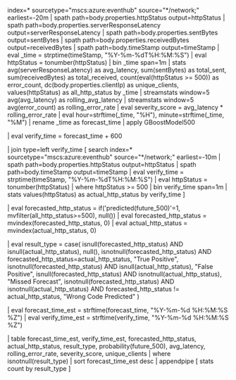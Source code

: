 index=* sourcetype="mscs:azure:eventhub" source="*/network;" earliest=-20m
| spath path=body.properties.httpStatus output=httpStatus
| spath path=body.properties.serverResponseLatency output=serverResponseLatency
| spath path=body.properties.sentBytes output=sentBytes
| spath path=body.properties.receivedBytes output=receivedBytes
| spath path=body.timeStamp output=timeStamp
| eval _time = strptime(timeStamp, "%Y-%m-%dT%H:%M:%S")
| eval httpStatus = tonumber(httpStatus)
| bin _time span=1m
| stats 
    avg(serverResponseLatency) as avg_latency,
    sum(sentBytes) as total_sent,
    sum(receivedBytes) as total_received,
    count(eval(httpStatus >= 500)) as error_count,
    dc(body.properties.clientIp) as unique_clients,
    values(httpStatus) as all_http_status
  by _time
| streamstats window=5 avg(avg_latency) as rolling_avg_latency
| streamstats window=5 avg(error_count) as rolling_error_rate
| eval severity_score = avg_latency * rolling_error_rate
| eval hour=strftime(_time, "%H"), minute=strftime(_time, "%M")
| rename _time as forecast_time
| apply GBoostModel500

| eval verify_time = forecast_time + 600

| join type=left verify_time 
    [
    search index=* sourcetype="mscs:azure:eventhub" source="*/network;" earliest=-10m
    | spath path=body.properties.httpStatus output=httpStatus
    | spath path=body.timeStamp output=timeStamp
    | eval verify_time = strptime(timeStamp, "%Y-%m-%dT%H:%M:%S")
    | eval httpStatus = tonumber(httpStatus)
    | where httpStatus >= 500
    | bin verify_time span=1m
    | stats values(httpStatus) as actual_http_status by verify_time
    ]

| eval forecasted_http_status = if('predicted(future_500)'=1, mvfilter(all_http_status>=500), null())
| eval forecasted_http_status = mvindex(forecasted_http_status, 0)
| eval actual_http_status = mvindex(actual_http_status, 0)

| eval result_type = case(
    isnull(forecasted_http_status) AND isnull(actual_http_status), null(),
    isnotnull(forecasted_http_status) AND forecasted_http_status=actual_http_status, "True Positive",
    isnotnull(forecasted_http_status) AND isnull(actual_http_status), "False Positive",
    isnull(forecasted_http_status) AND isnotnull(actual_http_status), "Missed Forecast",
    isnotnull(forecasted_http_status) AND isnotnull(actual_http_status) AND forecasted_http_status != actual_http_status, "Wrong Code Predicted"
)

| eval forecast_time_est = strftime(forecast_time, "%Y-%m-%d %H:%M:%S %Z")
| eval verify_time_est = strftime(verify_time, "%Y-%m-%d %H:%M:%S %Z")

| table forecast_time_est, verify_time_est, forecasted_http_status, actual_http_status, result_type, probability(future_500), avg_latency, rolling_error_rate, severity_score, unique_clients
| where isnotnull(result_type)
| sort forecast_time_est desc
| appendpipe [ stats count by result_type ]